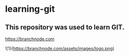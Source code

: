 # learning-git

## This repository was used to learn GIT.

https://branchnode.com

![1}(https://branchnode.com/assets/images/logo.png)
